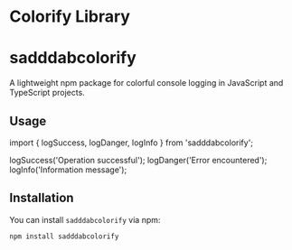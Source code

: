 # Colorify Library

# sadddabcolorify

A lightweight npm package for colorful console logging in JavaScript and TypeScript projects.

## Usage

import { logSuccess, logDanger, logInfo } from 'sadddabcolorify';

logSuccess('Operation successful');
logDanger('Error encountered');
logInfo('Information message');

## Installation

You can install `sadddabcolorify` via npm:

```bash
npm install sadddabcolorify


```
